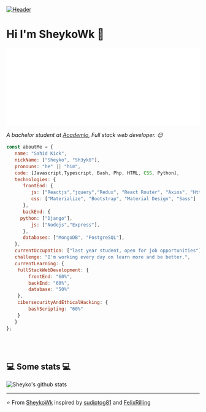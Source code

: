 [![Header](https://raw.githubusercontent.com/MartinHeinz/<OWNER>/<OWNER>/readme_header.png "Header")](https://some-url.dev/)
# Hi I'm SheykoWk    👋
<img src="https://github.com/SheykoWk/SheykoWk/blob/main/svg.svg"/>

<p><em>A bachelor student at <a href="https://www.academlo.com/">Academlo</a>, Full stack web developer. 😊</br>
</em></p>


```javascript
const aboutMe = {
   name: "Sahid Kick",
   nickName: ["Sheyko", "Sh3yk0"],
   pronouns: "he" || "him",
   code: [Javascript,Typescript, Bash, Php, HTML, CSS, Python],
   technologies: {
      frontEnd: {
         js: ["Reactjs","jquery","Redux", "React Router", "Axios", "Http/Ajax"],
         css: ["Materialize", "Bootstrap", "Material Design", "Sass"]
      },
      backEnd: {
	 python: ["Django"],
         js: ["Nodejs","Express"],
      },
      databases: ["MongoDB", "PostgreSQL"],
   },
   currentOccupation: ["last year student, open for job opportunities"],
   challenge: "I'm working every day on learn more and be better.",
   currentLearning: {
   	fullStackWebDevelopment: {
		frontEnd: "60%",
		backEnd: "60%",
   		database: "50%"
	},
	cibersecurityAndEthicalHacking: {
		bashScripting: "60%"
	}
   }
};
```

</br></br>
<h2>💻 Some stats 💻</h2>

![Sheyko's github stats](https://github-readme-stats.vercel.app/api?username=SheykoWk&show_icons=true&theme=dracula)

---

⭐️ From [SheykoWk](https://github.com/SheykoWk) inspired by [sudiptog81](https://github.com/sudiptog81) and  [FelixRilling](https://github.com/)
